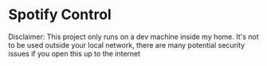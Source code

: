 # Spotify Control

Disclaimer: This project only runs on a dev machine inside my home. It's not to be used outside your local network, there are many potential security issues if you open this up to the internet
